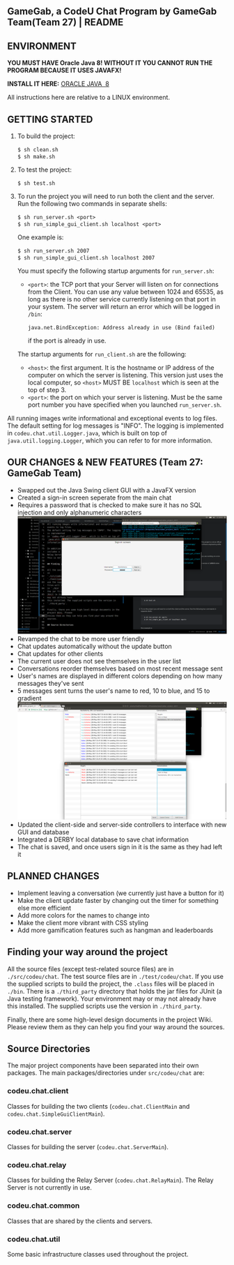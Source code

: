 
## GameGab, a CodeU Chat Program by GameGab Team(Team 27) | README

## ENVIRONMENT
**YOU MUST HAVE Oracle Java 8! WITHOUT IT YOU CANNOT RUN THE PROGRAM BECAUSE IT USES JAVAFX!**

**INSTALL IT HERE:** [ORACLE JAVA &nbsp;8](http://www.oracle.com/technetwork/java/javase/downloads/jdk8-downloads-2133151.html)

All instructions here are relative to a LINUX environment.

## GETTING STARTED

  1. To build the project:
       ```
       $ sh clean.sh
       $ sh make.sh
       ```

  1. To test the project:
       ```
       $ sh test.sh
       ```

  1. To run the project you will need to run both the client and the server. Run
     the following two commands in separate shells:

       ```
       $ sh run_server.sh <port>
       $ sh run_simple_gui_client.sh localhost <port>
       ```

     One example is:

       ```
       $ sh run_server.sh 2007
       $ sh run_simple_gui_client.sh localhost 2007
       ```

     You must specify the following startup arguments for `run_server.sh`:
     + `<port>`: the TCP port that your Server will listen on for connections
       from the Client. You can use any value between 1024 and 65535, as long as
       there is no other service currently listening on that port in your
       system. The server will return an error which will be logged in `/bin`:

         ```
         java.net.BindException: Address already in use (Bind failed)
         ```

       if the port is already in use.
       
     The startup arguments for `run_client.sh` are the following:
     + `<host>`: the first argument. It is the hostname or IP address of the computer
       on which the server is listening. This version just uses the local computer,
       so `<host>` MUST BE `localhost` which is seen at the top of step 3.
     + `<port>`: the port on which your server is listening. Must be the same
       port number you have specified when you launched `run_server.sh`.

All running images write informational and exceptional events to log files.
The default setting for log messages is "INFO". The logging is implemented
in `codeu.chat.util.Logger.java`, which is built on top of
`java.util.logging.Logger`, which you can refer to for more information.

## OUR CHANGES & NEW FEATURES (Team 27: GameGab Team)

- Swapped out the Java Swing client GUI with a JavaFX version
- Created a sign-in screen seperate from the main chat
- Requires a password that is checked to make sure it has no SQL injection and only alphanumeric characters
![alt text](https://raw.githubusercontent.com/GrayTurtle/codeu_project_2017/develop/images/SignIn.png)
- Revamped the chat to be more user friendly
- Chat updates automatically without the update button
- Chat updates for other clients
- The current user does not see themselves in the user list
- Conversations reorder themselves based on most recent message sent
- User's names are displayed in different colors depending on how many messages they've sent
- 5 messages sent turns the user's name to red, 10 to blue, and 15 to gradient
![alt text](https://raw.githubusercontent.com/GrayTurtle/codeu_project_2017/develop/images/Chat.png)
- Updated the client-side and server-side controllers to interface with new GUI and database
- Integrated a DERBY local database to save chat information
- The chat is saved, and once users sign in it is the same as they had left it


## PLANNED CHANGES

- Implement leaving a conversation (we currently just have a button for it)
- Make the client update faster by changing out the timer for something else more efficient
- Add more colors for the names to change into
- Make the client more vibrant with CSS styling
- Add more gamification features such as hangman and leaderboards

## Finding your way around the project

All the source files (except test-related source files) are in
`./src/codeu/chat`.  The test source files are in `./test/codeu/chat`. If you
use the supplied scripts to build the project, the `.class` files will be placed
in `./bin`. There is a `./third_party` directory that holds the jar files for
JUnit (a Java testing framework). Your environment may or may not already have
this installed. The supplied scripts use the version in `./third_party`.

Finally, there are some high-level design documents in the project Wiki. Please
review them as they can help you find your way around the sources.

## Source Directories

The major project components have been separated into their own packages. The
main packages/directories under `src/codeu/chat` are:

### codeu.chat.client

Classes for building the two clients (`codeu.chat.ClientMain` and
`codeu.chat.SimpleGuiClientMain`).

### codeu.chat.server

Classes for building the server (`codeu.chat.ServerMain`).

### codeu.chat.relay

Classes for building the Relay Server (`codeu.chat.RelayMain`). The Relay Server
is not currently in use.

### codeu.chat.common

Classes that are shared by the clients and servers.

### codeu.chat.util

Some basic infrastructure classes used throughout the project.
